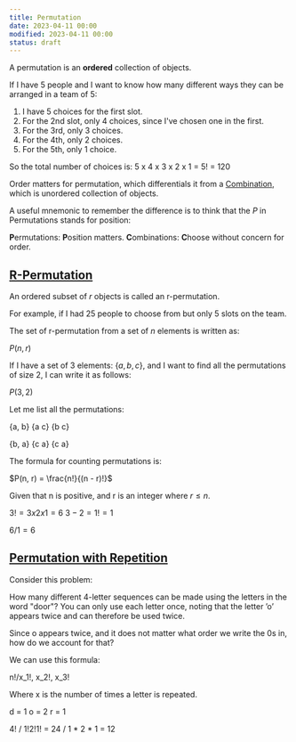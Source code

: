```yaml
---
title: Permutation
date: 2023-04-11 00:00
modified: 2023-04-11 00:00
status: draft
---
```


A permutation is an **ordered** collection of objects.

If I have 5 people and I want to know how many different ways they can be arranged in a team of 5:

1. I have 5 choices for the first slot.
2. For the 2nd slot, only 4 choices, since I've chosen one in the first.
3. For the 3rd, only 3 choices.
4. For the 4th, only 2 choices.
5. For the 5th, only 1 choice.

So the total number of choices is: 5 x 4 x 3 x 2 x 1 = 5! = 120

Order matters for permutation, which differentials it from a [Combination](combination.md), which is unordered collection of objects.

A useful mnemonic to remember the difference is to think that the $P$ in Permutations stands for position:

**P**ermutations: **P**osition matters.
**C**ombinations: **C**hoose without concern for order.

## [R-Permutation](r-permutation.md)

An ordered subset of $r$ objects is called an r-permutation.

For example, if I had 25 people to choose from but only 5 slots on the team.

The set of r-permutation from a set of $n$ elements is written as:

$P(n, r)$

If I have a set of 3 elements: $\{a, b, c\}$, and I want to find all the permutations of size 2, I can write it as follows:

$P(3, 2)$

Let me list all the permutations:

{a, b}
{a c}
{b c}

{b, a}
{c a}
{c a}

The formula for counting permutations is: 

$P(n, r) = \frac{n!}{(n - r)!}$

Given that n is positive, and r is an integer where $r \leq n$.

$3! = 3 x 2 x 1 = 6$
$3-2 = 1! = 1$

$6/1 = 6$

## [Permutation with Repetition](../../../permanent/permutation-with-repetition.md)

Consider this problem:

How many different 4-letter sequences can be made using the letters in
the word "door"? You can only use each letter once, noting that the letter
’o’ appears twice and can therefore be used twice. 


Since o appears twice, and it does not matter what order we write the 0s in, how do we account for that?

We can use this formula: 

n!/x_1!, x_2!, x_3!

Where x is the number of times a letter is repeated.

d = 1
o = 2
r = 1

4! / 1!2!1! = 24 / 1 * 2 * 1 = 12



